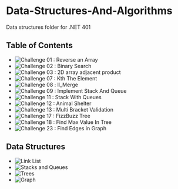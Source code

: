 # Data-Structures-And-Algorithms
Data structures folder for .NET 401

## Table of Contents
- ![Challenge 01 : Reverse an Array](https://github.com/Dekklin/Data-Structures-And-Algorithms/tree/array_reverse/Challenges/01_ReverseArray)
- ![Challenge 02 : Binary Search](https://github.com/Dekklin/Data-Structures-And-Algorithms/tree/master/Challenges/02BinarySearch)
- ![Challenge 03 : 2D array adjacent product](https://github.com/Dekklin/Data-Structures-And-Algorithms/tree/master/Challenges/03-2D-Arrays)
- ![Challenge 07 : Kth The Element](https://github.com/Dekklin/Data-Structures-And-Algorithms/tree/master/Challenges/07-ll_kth_from_end)
- ![Challenge 08 : ll_Merge](https://github.com/Dekklin/Data-Structures-And-Algorithms/tree/ll_merge/Challenges/08-ll_merge/ll_merge)
- ![Challenge 09 : Implement Stack And Queue](https://github.com/Dekklin/Data-Structures-And-Algorithms/tree/stacksAndQueues/Data_Structures/Stacks%20and%20Queues)
- ![Challenge 11 : Stack With Queues](https://github.com/Dekklin/Data-Structures-And-Algorithms/tree/master/Challenges/Queue_With_Stacks)
- ![Challenge 12 : Animal Shelter](https://github.com/Dekklin/Data-Structures-And-Algorithms/tree/master/Challenges/12-AnimalShelter)
- ![Challenge 13 : Multi Bracket Validation](https://github.com/Dekklin/Data-Structures-And-Algorithms/tree/test2/Challenges/MultiBracket)
- ![Challenge 17 : FizzBuzz Tree](https://github.com/Dekklin/Data-Structures-And-Algorithms/tree/master/Challenges/FizzBuzzTree)
- ![Challenge 18 : Find Max Value In Tree](https://github.com/Dekklin/Data-Structures-And-Algorithms/tree/master/Challenges/FindMaxValue)
- ![Challenge 23 : Find Edges in Graph]()



## Data Structures
- ![Link List](https://github.com/Dekklin/Data-Structures-And-Algorithms/tree/master/Data_Structures/LinkedList/Class05-LinkedList)
- ![Stacks and Queues](https://github.com/Dekklin/Data-Structures-And-Algorithms/tree/master/Data_Structures/Stacks%20and%20Queues)
- ![Trees](https://github.com/Dekklin/Data-Structures-And-Algorithms/tree/master/Data_Structures/Trees/Tree)
- ![Graph](https://github.com/Dekklin/Data-Structures-And-Algorithms/tree/master/Data_Structures/Trees/Tree)
